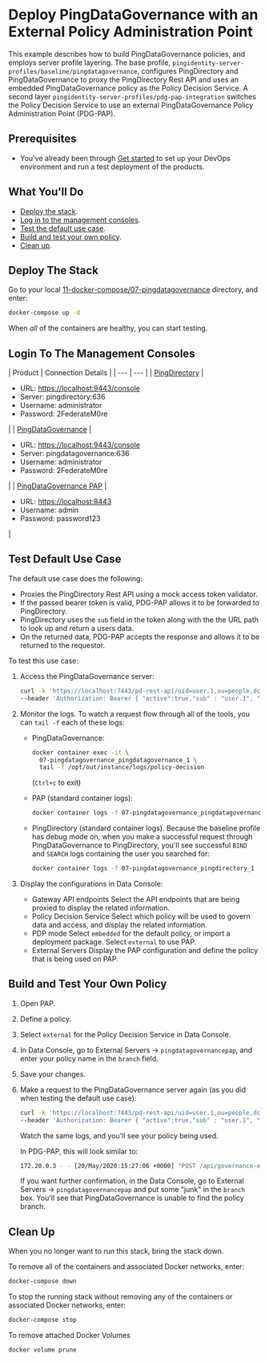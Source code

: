 # Deploy PingDataGovernance with an External Policy Administration Point

This example describes how to build PingDataGovernance policies, and employs server profile layering. The base profile, `pingidentity-server-profiles/baseline/pingdatagovernance`, configures PingDirectory and PingDataGovernance to proxy the PingDirectory Rest API and uses an embedded PingDataGovernance policy as the Policy Decision Service. A second layer `pingidentity-server-profiles/pdg-pap-integration` switches the Policy Decision Service to use an external PingDataGovernance Policy Administration Point (PDG-PAP).

## Prerequisites

* You've already been through [Get started](../get-started/getStarted.md) to set up your DevOps environment and run a test deployment of the products.

## What You'll Do

* [Deploy the stack](#deploy-the-stack).
* [Log in to the management consoles](#log-in-to-the-management-consoles).
* [Test the default use case](#test-the-default-use-case).
* [Build and test your own policy](#build-and-test-your-own-policy).
* [Clean up](#clean-up).

## Deploy The Stack

Go to your local [11-docker-compose/07-pingdatagovernance](https://github.com/pingidentity/pingidentity-devops-getting-started/tree/master/11-docker-compose/07-pingdatagovernance) directory, and enter:

```sh
docker-compose up -d
```

When _all_ of the containers are healthy, you can start testing.

## Login To The Management Consoles

| Product | Connection Details |
    | --- | --- |
    | [PingDirectory](https://localhost:9443/console) | <ul><li>URL: [https://localhost:9443/console](https://localhost:9443/console)</li><li>Server: pingdirectory:636</li><li>Username: administrator</li><li>Password: 2FederateM0re</li></ul> |
    | [PingDataGovernance](https://localhost:9443/console) | <ul><li>URL: [https://localhost:9443/console](https://localhost:9443/console)</li><li>Server: pingdatagovernance:636</li><li>Username: administrator</li><li>Password: 2FederateM0re</li></ul> |
    | [PingDataGovernance PAP](https://localhost:8443) | <ul><li>URL: [https://localhost:8443](https://localhost:8443)</li><li>Username: admin</li><li>Password: password123</li></ul> |

## Test Default Use Case

The default use case does the following:

* Proxies the PingDirectory Rest API using a mock access token validator.
* If the passed bearer token is valid, PDG-PAP allows it to be forwarded to PingDirectory.
* PingDirectory uses the `sub` field in the token along with the the URL path to look up and return a users data.
* On the returned data, PDG-PAP accepts the response and allows it to be returned to the requestor.

To test this use case:

1. Access the PingDataGovernance server:

      ```sh
      curl -k 'https://localhost:7443/pd-rest-api/uid=user.1,ou=people,dc=example,dc=com' \
      --header 'Authorization: Bearer { "active":true,"sub" : "user.1", "clientId":"client1","scope":"ds" }'
      ```

1. Monitor the logs. To watch a request flow through all of the tools, you can `tail -f` each of these logs:

   * PingDataGovernance:

      ```sh
      docker container exec -it \
        07-pingdatagovernance_pingdatagovernance_1 \
        tail -f /opt/out/instance/logs/policy-decision
      ```

      (`Ctrl+c` to exit)

   * PAP (standard container logs):

     ```sh
     docker container logs -f 07-pingdatagovernance_pingdatagovernancepap_1
     ```

   * PingDirectory (standard container logs). Because the baseline profile has debug mode on, when you make a successful request through PingDataGovernance to PingDirectory, you'll see successful `BIND` and `SEARCH` logs containing the user you searched for:

     ```sh
     docker container logs -f 07-pingdatagovernance_pingdirectory_1
     ```

1. Display the configurations in Data Console:

   * Gateway API endpoints
     Select the API endpoints that are being proxied to display the related information.
   * Policy Decision Service
     Select which policy will be used to govern data and access, and display the related information.
   * PDP mode
     Select `embedded` for the default policy, or import a deployment package. Select `external` to use PAP.
   * External Servers
     Display the PAP configuration and define the policy that is being used on PAP.

## Build and Test Your Own Policy

1. Open PAP.
1. Define a policy.
1. Select `external` for the Policy Decision Service in Data Console.
1. In Data Console, go to External Servers -> `pingdatagovernancepap`, and enter your policy name in the `branch` field.
1. Save your changes.
1. Make a request to the PingDataGovernance server again (as you did when testing the default use case):

    ```sh
    curl -k 'https://localhost:7443/pd-rest-api/uid=user.1,ou=people,dc=example,dc=com' \
    --header 'Authorization: Bearer { "active":true,"sub" : "user.1", "clientId":"client1","scope":"ds" }'
    ```

    Watch the same logs, and you'll see your policy being used.

    In PDG-PAP, this will look similar to:

    ```sh
    172.20.0.3 - - [20/May/2020:15:27:06 +0000] "POST /api/governance-engine?decision-node=e51688ff-1dc9-4b6c-bb36-8af64d02e9d1&branch=<YOUR POLICY BRANCH NAME HERE> HTTP/1.1" 400 118 "-" "Jersey/2.17 (Apache HttpClient 4.5)" 6
    ```

    If you want further confirmation, in the Data Console, go to External Servers -> `pingdatagovernancepap` and put some "junk" in the `branch` box. You'll see that PingDataGovernance is unable to find the policy branch.

## Clean Up

When you no longer want to run this stack, bring the stack down.

To remove all of the containers and associated Docker networks, enter:

```sh
docker-compose down
```

To stop the running stack without removing any of the containers or associated Docker networks, enter:

```sh
docker-compose stop
```

To remove attached Docker Volumes

```sh
docker volume prune
```
